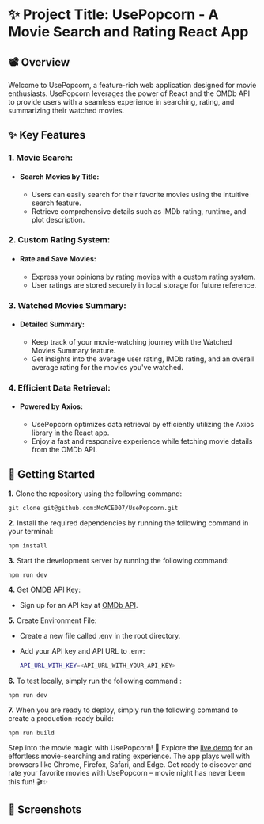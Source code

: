  # ✨ Project Title: UsePopcorn - A Movie Search and Rating React App
 
## 📽️ Overview
Welcome to UsePopcorn, a feature-rich web application designed for movie enthusiasts. UsePopcorn leverages the power of React and the OMDb API to provide users with a seamless experience in searching, rating, and summarizing their watched movies.

## ✨ Key Features 
### 1. Movie Search:
- #### Search Movies by Title:
    - Users can easily search for their favorite movies using the intuitive search feature.
    - Retrieve comprehensive details such as IMDb rating, runtime, and plot description.

### 2. Custom Rating System:
- #### Rate and Save Movies:
     - Express your opinions by rating movies with a custom rating system.
     - User ratings are stored securely in local storage for future reference.
### 3. Watched Movies Summary:
- #### Detailed Summary:
    - Keep track of your movie-watching journey with the Watched Movies Summary feature.
    - Get insights into the average user rating, IMDb rating, and an overall average rating for the movies you've watched.
### 4. Efficient Data Retrieval:
- #### Powered by Axios:
   - UsePopcorn optimizes data retrieval by efficiently utilizing the Axios library in the React app.
   - Enjoy a fast and responsive experience while fetching movie details from the OMDb API.

## 🚀 Getting Started

**1.** Clone the repository using the following command:

    git clone git@github.com:McACE007/UsePopcorn.git

**2.** Install the required dependencies by running the following command in your terminal:

    npm install

**3.** Start the development server by running the following command:

    npm run dev

**4.** Get OMDB API Key:
- Sign up for an API key at [OMDb API](https://www.omdbapi.com/apikey.aspx).

**5.** Create Environment File:
- Create a new file called .env in the root directory.
- Add your API key and API URL to .env:
  
  ```bash
  API_URL_WITH_KEY=<API_URL_WITH_YOUR_API_KEY>
  ```
**6.** To test locally, simply run the following command :

    npm run dev

**7.** When you are ready to deploy, simply run the following command to create a production-ready build:

    npm run build


Step into the movie magic with UsePopcorn! 🍿 Explore the [live demo]() for an effortless movie-searching and rating experience. The app plays well with browsers like Chrome, Firefox, Safari, and Edge. Get ready to discover and rate your favorite movies with UsePopcorn – movie night has never been this fun! 🎬✨

## 📸 Screenshots
